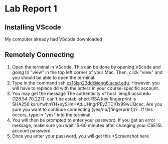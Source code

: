 # Lab Report 1

## Installing VScode

My computer already had VScode downloaded

## Remotely Connecting

1. Open the terminal in VScode. This can be done by opening VScode and going to "view" in the top left corner of your Mac. Then, click "view" and you should be able to open the terminal.
2. Type in the command ssh cs15lsp23dd@ieng6.ucsd.edu. However, you will have to replace dd with the letters in your course-specific account.
3. You may get the message The authenticity of host 'ieng6.ucsd.edu (128.54.70.227)' can't be established.
RSA key fingerprint is SHA256:ksruYwhnYH+sySHnHAtLUHngrPEyZTDl/1x99wUQcec.
Are you sure you want to continue connecting (yes/no/[fingerprint])? . If this occurs, type in "yes" into the terminal.
4. You will then be prompted to enter your password. If you get an error message, make sure you wait 15-60 minutes after changing your CSE15L account password.
5. Once you enter your password, you will get this *Screenshot here
